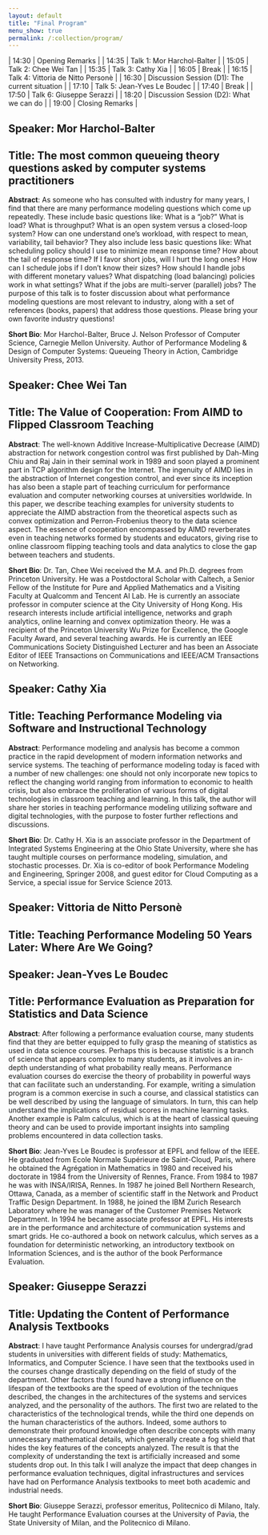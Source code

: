```yaml
---
layout: default
title: "Final Program"
menu_show: true
permalink: /:collection/program/
---
```


| 14:30 | Opening Remarks                                |
| 14:35 | Talk 1: Mor Harchol-Balter                     |
| 15:05 | Talk 2: Chee Wei Tan                           |
| 15:35 | Talk 3: Cathy Xia                              |
| 16:05 | Break                                          |
| 16:15 | Talk 4: Vittoria de Nitto Personè              |
| 16:30 | Discussion Session (D1): The current situation |
| 17:10 | Talk 5: Jean-Yves Le Boudec                    |
| 17:40 | Break                                          |
| 17:50 | Talk 6: Giuseppe Serazzi                       |
| 18:20 | Discussion Session (D2): What we can do        |
| 19:00 | Closing Remarks                                |

## Speaker: Mor Harchol-Balter
## Title: The most common queueing theory questions asked by computer systems practitioners

**Abstract**:  As someone who has consulted with industry for many years, I find that there are many performance modeling questions which come up repeatedly. These include basic questions like: What is a “job?” What is load? What is throughput? What is an open system versus a closed-loop system? How can one understand one’s workload, with respect to mean, variability, tail behavior? They also include less basic questions like: What scheduling policy should I use to minimize mean response time? How about the tail of response time? If I favor short jobs, will I hurt the long ones? How can I schedule jobs if I don’t know their sizes? How should I handle jobs with different monetary values? What dispatching (load balancing) policies work in what settings? What if the jobs are multi-server (parallel) jobs? The purpose of this talk is to foster discussion about what performance modeling questions are most relevant to industry, along with a set of references (books, papers) that address those questions. Please bring your own favorite industry questions!

**Short Bio**: Mor Harchol-Balter, Bruce J. Nelson Professor of Computer Science, Carnegie Mellon University. Author of Performance Modeling & Design of Computer Systems: Queueing Theory in Action, Cambridge University Press, 2013.

## Speaker: Chee Wei Tan
## Title: The Value of Cooperation: From AIMD to Flipped Classroom Teaching

**Abstract**: The well-known Additive Increase-Multiplicative Decrease (AIMD) abstraction for network congestion control was first published by Dah-Ming Chiu and Raj Jain in their seminal work in 1989 and soon played a prominent part in TCP algorithm design for the Internet. The ingenuity of AIMD lies in the abstraction of Internet congestion control, and ever since its inception has also been a staple part of teaching curriculum for performance evaluation and computer networking courses at universities worldwide. In this paper, we describe teaching examples for university students to appreciate the AIMD abstraction from the theoretical aspects such as convex optimization and Perron-Frobenius theory to the data science aspect. The essence of cooperation encompassed by AIMD reverberates even in teaching networks formed by students and educators, giving rise to online classroom flipping teaching tools and data analytics to close the gap between teachers and students.

**Short Bio**: Dr. Tan, Chee Wei received the M.A. and Ph.D. degrees from Princeton University. He was a Postdoctoral Scholar with Caltech, a Senior Fellow of the Institute for Pure and Applied Mathematics and a Visiting Faculty at Qualcomm and Tencent AI Lab. He is currently an associate professor in computer science at the City University of Hong Kong. His research interests include artificial intelligence, networks and graph analytics, online learning and convex optimization theory. He was a recipient of the Princeton University Wu Prize for Excellence, the Google Faculty Award, and several teaching awards. He is currently an IEEE Communications Society Distinguished Lecturer and has been an Associate Editor of IEEE Transactions on Communications and IEEE/ACM Transactions on Networking.

## Speaker: Cathy Xia
## Title: Teaching Performance Modeling via Software and Instructional Technology
**Abstract**: Performance modeling and analysis has become a common practice in the rapid development of modern information networks and service systems. The teaching of performance modeling today is faced with a number of new challenges: one should not only incorporate new topics to reflect the changing world ranging from information to economic to health crisis, but also embrace the proliferation of various forms of digital technologies in classroom teaching and learning. In this talk, the author will share her stories in teaching performance modeling utilizing software and digital technologies, with the purpose to foster further reflections and discussions.

**Short Bio**: Dr. Cathy H. Xia is an associate professor in the Department of Integrated Systems Engineering at the Ohio State University, where she has taught multiple courses on performance modeling, simulation, and stochastic processes. Dr. Xia is co-editor of book Performance Modeling and Engineering, Springer 2008, and guest editor for Cloud Computing as a Service, a special issue for Service Science 2013.

## Speaker: Vittoria de Nitto Personè 
## Title: Teaching Performance Modeling 50 Years Later: Where Are We Going?

## Speaker: Jean-Yves Le Boudec
## Title: Performance Evaluation as Preparation for Statistics and Data Science

**Abstract**: After following a performance evaluation course, many students find that they are better equipped to fully grasp the meaning of statistics as used in data science courses. Perhaps this is because statistic is a branch of science that appears complex to many students, as it involves an in-depth understanding of what probability really means. Performance evaluation courses do exercise the theory of probability in powerful ways that can facilitate such an understanding. For example, writing a simulation program is a common exercise in such a course, and classical statistics can be well described by using the language of simulators. In turn, this can help understand the implications of residual scores in machine learning tasks. Another example is Palm calculus, which is at the heart of classical queuing theory and can be used to provide important insights into sampling problems encountered in data collection tasks.

**Short Bio**: Jean-Yves Le Boudec is professor at EPFL and fellow of the IEEE. He graduated from Ecole Normale Supérieure de Saint-Cloud, Paris, where he obtained the Agrégation in Mathematics in 1980 and received his doctorate in 1984 from the University of Rennes, France. From 1984 to 1987 he was with INSA/IRISA, Rennes. In 1987 he joined Bell Northern Research, Ottawa, Canada, as a member of scientific staff in the Network and Product Traffic Design Department. In 1988, he joined the IBM Zurich Research Laboratory where he was manager of the Customer Premises Network Department. In 1994 he became associate professor at EPFL. His interests are in the performance and architecture of communication systems and smart grids. He co-authored a book on network calculus, which serves as a foundation for deterministic networking, an introductory textbook on Information Sciences, and is the author of the book Performance Evaluation.

## Speaker: Giuseppe Serazzi
## Title: Updating the Content of Performance Analysis Textbooks

**Abstract**: I have taught Performance Analysis courses for undergrad/grad students in universities with different fields of study: Mathematics, Informatics, and Computer Science. I have seen that the textbooks used in the courses change drastically depending on the field of study of the department. Other factors that I found have a strong influence on the lifespan of the textbooks are the speed of evolution of the techniques described, the changes in the architectures of the systems and services analyzed, and the personality of the authors. The first two are related to the characteristics of the technological trends, while the third one depends on the human characteristics of the authors. Indeed, some authors to demonstrate their profound knowledge often describe concepts with many unnecessary mathematical details, which generally create a fog shield that hides the key features of the concepts analyzed. The result is that the complexity of understanding the text is artificially increased and some students drop out. In this talk I will analyze the impact that deep changes in performance evaluation techniques, digital infrastructures and services have had on Performance Analysis textbooks to meet both academic and industrial needs.

**Short Bio**: Giuseppe Serazzi, professor emeritus, Politecnico di Milano, Italy. He taught Performance Evaluation courses at the University of Pavia, the State University of Milan, and the Politecnico di Milano.